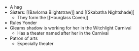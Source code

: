 - A hag
- Sisters: [[Bavlorna Blightstraw]] and [[Skabatha Nightshade]]
	- They form the [[Hourglass Coven]]
- Rules Yonder
- Gleams shadow is working for her in the Witchlight Carnival
	- Has a theater named after her in the Carnival
- Patron of arts
	- Especially theater
